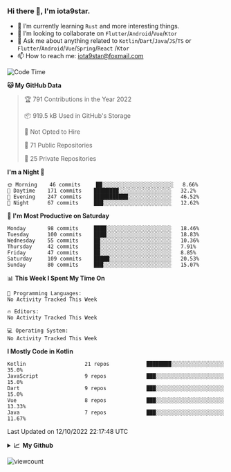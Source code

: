### Hi there 👋, I'm iota9star.

- 🌱 I’m currently learning `Rust` and more interesting things.
- 👯 I’m looking to collaborate on `Flutter`/`Android`/`Vue`/`Ktor`
- 💬 Ask me about anything related to `Kotlin`/`Dart`/`Java`/`JS`/`TS` or `Flutter`/`Android`/`Vue`/`Spring`/`React`
  /`Ktor`
- 📫 How to reach me: [iota9star@foxmail.com](iota9star@foxmail.com)



<!--START_SECTION:waka-->
![Code Time](http://img.shields.io/badge/Code%20Time-3%2C090%20hrs%2054%20mins-blue)

**🐱 My GitHub Data** 

> 🏆 791 Contributions in the Year 2022
 > 
> 📦 919.5 kB Used in GitHub's Storage 
 > 
> 🚫 Not Opted to Hire
 > 
> 📜 71 Public Repositories 
 > 
> 🔑 25 Private Repositories  
 > 
**I'm a Night 🦉** 

```text
🌞 Morning    46 commits     ██░░░░░░░░░░░░░░░░░░░░░░░   8.66% 
🌆 Daytime    171 commits    ████████░░░░░░░░░░░░░░░░░   32.2% 
🌃 Evening    247 commits    ███████████░░░░░░░░░░░░░░   46.52% 
🌙 Night      67 commits     ███░░░░░░░░░░░░░░░░░░░░░░   12.62%

```
📅 **I'm Most Productive on Saturday** 

```text
Monday       98 commits     ████░░░░░░░░░░░░░░░░░░░░░   18.46% 
Tuesday      100 commits    ████░░░░░░░░░░░░░░░░░░░░░   18.83% 
Wednesday    55 commits     ██░░░░░░░░░░░░░░░░░░░░░░░   10.36% 
Thursday     42 commits     ██░░░░░░░░░░░░░░░░░░░░░░░   7.91% 
Friday       47 commits     ██░░░░░░░░░░░░░░░░░░░░░░░   8.85% 
Saturday     109 commits    █████░░░░░░░░░░░░░░░░░░░░   20.53% 
Sunday       80 commits     ███░░░░░░░░░░░░░░░░░░░░░░   15.07%

```


📊 **This Week I Spent My Time On** 

```text
💬 Programming Languages: 
No Activity Tracked This Week

🔥 Editors: 
No Activity Tracked This Week

💻 Operating System: 
No Activity Tracked This Week

```

**I Mostly Code in Kotlin** 

```text
Kotlin                   21 repos            ████████░░░░░░░░░░░░░░░░░   35.0% 
JavaScript               9 repos             ███░░░░░░░░░░░░░░░░░░░░░░   15.0% 
Dart                     9 repos             ███░░░░░░░░░░░░░░░░░░░░░░   15.0% 
Vue                      8 repos             ███░░░░░░░░░░░░░░░░░░░░░░   13.33% 
Java                     7 repos             ███░░░░░░░░░░░░░░░░░░░░░░   11.67%

```



 Last Updated on 12/10/2022 22:17:48 UTC
<!--END_SECTION:waka-->

<details>
  <summary><b>📈&nbsp;&nbsp;My Github</b></summary>
  <br>
  <img src='https://github-profile-trophy.vercel.app/?username=iota9star'>
  <img src='https://bad-apple-github-readme.vercel.app/api?show_bg=1&username=iota9star&hide_title=true'>
  <img src='http://cr-skills-chart-widget.azurewebsites.net/api/api?username=iota9star'>
</details>


![viewcount](https://count.getloli.com/get/@iota9star?theme=rule34)
